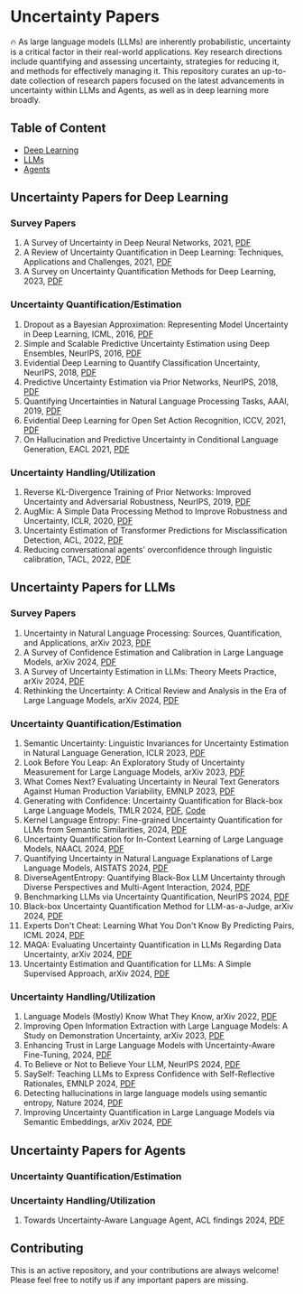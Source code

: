 # Uncertainty Papers 
🔥 As large language models (LLMs) are inherently probabilistic, uncertainty is a critical factor in their real-world applications. Key research directions include quantifying and assessing uncertainty, strategies for reducing it, and methods for effectively managing it. This repository curates an up-to-date collection of research papers focused on the latest advancements in uncertainty within LLMs and Agents, as well as in deep learning more broadly.

## Table of Content
- [Deep Learning](#Uncertainty-Papers-for-Deep-Learning)
- [LLMs](#Uncertainty-Papers-for-LLMs)
- [Agents](#Uncertainty-Papers-for-Agents)

## Uncertainty Papers for Deep Learning 
### Survey Papers
1. A Survey of Uncertainty in Deep Neural Networks, 2021, [PDF](https://arxiv.org/pdf/2107.03342)
2. A Review of Uncertainty Quantification in Deep Learning: Techniques, Applications and Challenges, 2021, [PDF](https://arxiv.org/pdf/2011.06225)
3. A Survey on Uncertainty Quantification Methods for Deep Learning, 2023, [PDF](https://arxiv.org/pdf/2302.13425)

### Uncertainty Quantification/Estimation 
1. Dropout as a Bayesian Approximation: Representing Model Uncertainty in Deep Learning, ICML, 2016, [PDF](https://proceedings.mlr.press/v48/gal16.pdf)
2. Simple and Scalable Predictive Uncertainty Estimation using Deep Ensembles, NeurIPS, 2016, [PDF](https://proceedings.neurips.cc/paper/7219-simple-and-scalable-predictive-uncertainty-estimation-using-deep-ensembles.pdf)
3. Evidential Deep Learning to Quantify Classification Uncertainty, NeurIPS, 2018, [PDF](https://papers.nips.cc/paper_files/paper/2018/file/a981f2b708044d6fb4a71a1463242520-Paper.pdf)
4. Predictive Uncertainty Estimation via Prior Networks, NeurIPS, 2018, [PDF](http://papers.neurips.cc/paper/7936-predictive-uncertainty-estimation-via-prior-networks.pdf)
5. Quantifying Uncertainties in Natural Language Processing Tasks, AAAI, 2019, [PDF](https://ojs.aaai.org/index.php/AAAI/article/view/4719/4597)
6. Evidential Deep Learning for Open Set Action Recognition, ICCV, 2021, [PDF](https://openaccess.thecvf.com/content/ICCV2021/papers/Bao_Evidential_Deep_Learning_for_Open_Set_Action_Recognition_ICCV_2021_paper.pdf)
7. On Hallucination and Predictive Uncertainty in Conditional Language Generation, EACL 2021, [PDF](https://aclanthology.org/2021.eacl-main.236.pdf)

### Uncertainty Handling/Utilization
1. Reverse KL-Divergence Training of Prior Networks: Improved Uncertainty and Adversarial Robustness, NeurIPS, 2019, [PDF](http://papers.neurips.cc/paper/9597-reverse-kl-divergence-training-of-prior-networks-improved-uncertainty-and-adversarial-robustness.pdf)
2. AugMix: A Simple Data Processing Method to Improve Robustness and Uncertainty, ICLR, 2020, [PDF](https://openreview.net/pdf?id=S1gmrxHFvB)
3. Uncertainty Estimation of Transformer Predictions for Misclassification Detection, ACL, 2022, [PDF](https://aclanthology.org/2022.acl-long.566.pdf)
4. Reducing conversational agents' overconfidence through linguistic calibration, TACL, 2022, [PDF](https://aclanthology.org/2022.tacl-1.50.pdf)

## Uncertainty Papers for LLMs
### Survey Papers
1. Uncertainty in Natural Language Processing: Sources, Quantification, and Applications, arXiv 2023, [PDF](https://arxiv.org/pdf/2306.04459)
2.  A Survey of Confidence Estimation and Calibration in Large Language Models, arXiv 2024, [PDF](https://arxiv.org/pdf/2311.08298)
3. A Survey of Uncertainty Estimation in LLMs: Theory Meets Practice, arXiv 2024, [PDF](https://arxiv.org/pdf/2410.15326)
4. Rethinking the Uncertainty: A Critical Review and Analysis in the Era of Large Language Models, arXiv 2024, [PDF](https://arxiv.org/pdf/2410.20199)

### Uncertainty Quantification/Estimation
1. Semantic Uncertainty: Linguistic Invariances for Uncertainty Estimation in Natural Language Generation, ICLR 2023, [PDF](https://arxiv.org/pdf/2302.09664)
2. Look Before You Leap: An Exploratory Study of Uncertainty Measurement for Large Language Models, arXiv 2023, [PDF](https://arxiv.org/pdf/2307.10236)
3. What Comes Next? Evaluating Uncertainty in Neural Text Generators Against Human Production Variability, EMNLP 2023, [PDF](https://aclanthology.org/2023.emnlp-main.887.pdf)
4. Generating with Confidence: Uncertainty Quantification for Black-box Large Language Models, TMLR 2024, [PDF](https://arxiv.org/pdf/2305.19187), [Code](https://github.com/zlin7/UQ-NLG)
5. Kernel Language Entropy: Fine-grained Uncertainty Quantification for LLMs from Semantic Similarities, 2024, [PDF](https://arxiv.org/pdf/2405.20003)
6. Uncertainty Quantification for In-Context Learning of Large Language Models, NAACL 2024, [PDF](https://aclanthology.org/2024.naacl-long.184.pdf)
7. Quantifying Uncertainty in Natural Language Explanations of Large Language Models, AISTATS 2024, [PDF](https://proceedings.mlr.press/v238/harsha-tanneru24a/harsha-tanneru24a.pdf)
8. DiverseAgentEntropy: Quantifying Black-Box LLM Uncertainty through Diverse Perspectives and Multi-Agent Interaction, 2024, [PDF](https://arxiv.org/pdf/2412.09572)
9. Benchmarking LLMs via Uncertainty Quantification, NeurIPS 2024, [PDF](https://openreview.net/pdf?id=L0oSfTroNE)
10. Black-box Uncertainty Quantification Method for LLM-as-a-Judge, arXiv 2024, [PDF](https://arxiv.org/pdf/2410.11594)
11. Experts Don't Cheat: Learning What You Don't Know By Predicting Pairs, ICML 2024, [PDF](https://openreview.net/pdf/9cf59fde42aece4313abd28a189ffa842e439598.pdf)
12. MAQA: Evaluating Uncertainty Quantification in LLMs Regarding Data Uncertainty, arXiv 2024, [PDF](https://www.arxiv.org/pdf/2408.06816)
13. Uncertainty Estimation and Quantification for LLMs: A Simple Supervised Approach, arXiv 2024, [PDF](https://arxiv.org/pdf/2404.15993)
   
### Uncertainty Handling/Utilization
1. Language Models (Mostly) Know What They Know, arXiv 2022, [PDF](https://arxiv.org/pdf/2207.05221)
2. Improving Open Information Extraction with Large Language Models: A Study on Demonstration Uncertainty, arXiv 2023, [PDF](https://arxiv.org/pdf/2309.03433)
3. Enhancing Trust in Large Language Models with Uncertainty-Aware Fine-Tuning, 2024, [PDF](https://arxiv.org/pdf/2412.02904)
4. To Believe or Not to Believe Your LLM, NeurIPS 2024, [PDF](https://openreview.net/pdf?id=k6iyUfwdI9)
5. SaySelf: Teaching LLMs to Express Confidence with Self-Reflective Rationales, EMNLP 2024, [PDF](https://aclanthology.org/2024.emnlp-main.343.pdf)
6. Detecting hallucinations in large language models using semantic entropy, Nature 2024, [PDF](https://www.nature.com/articles/s41586-024-07421-0.pdf)
7. Improving Uncertainty Quantification in Large Language Models via Semantic Embeddings, arXiv 2024, [PDF](https://arxiv.org/pdf/2410.22685)

## Uncertainty Papers for Agents
### Uncertainty Quantification/Estimation

### Uncertainty Handling/Utilization
1. Towards Uncertainty-Aware Language Agent, ACL findings 2024, [PDF](https://aclanthology.org/2024.findings-acl.398.pdf)

## Contributing
This is an active repository, and your contributions are always welcome! Please feel free to notify us if any important papers are missing.

